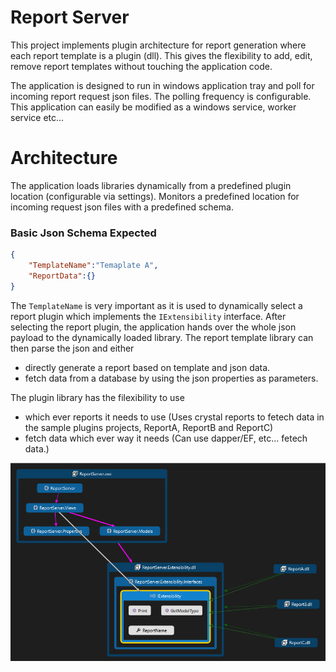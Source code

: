 # Report Server
This project implements plugin architecture for report generation where each report template is a plugin (dll). This gives the flexibility to add, edit, remove report templates without touching the application code.

The application is designed to run in windows application tray and poll for incoming report request json files. The polling frequency is configurable. This application can easily be modified as a windows service, worker service etc...

# Architecture
The application loads libraries dynamically from a predefined plugin location (configurable via settings). Monitors a predefined location for incoming request json files with a predefined schema. 
### Basic Json Schema Expected
```json
{
    "TemplateName":"Temaplate A",
    "ReportData":{}
}
```
The `TemplateName` is very important as it is used to dynamically select a report plugin which implements the `IExtensibility` interface. After selecting the report plugin, the application hands over the whole json payload to the dynamically loaded library. The report template library can then parse the json and either
 - directly generate a report based on template and json data.
 - fetch data from a database by using the json properties as parameters.

The plugin library has the filexibility to use 
- which ever reports it needs to use (Uses crystal reports to fetech data in the sample plugins projects, ReportA, ReportB and ReportC)
- fetch data which ever way it needs (Can use dapper/EF, etc... fetech data.)

![Report Server Architecture code map image](https://github.com/SwatInc/ReportServer/blob/master/ReportServerArchitecture.png)
